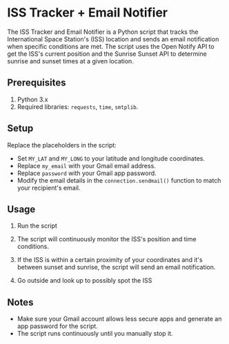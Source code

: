 # ISS Tracker + Email Notifier

The ISS Tracker and Email Notifier is a Python script that tracks the International Space Station's (ISS) location and sends an email notification when specific conditions are met. The script uses the Open Notify API to get the ISS's current position and the Sunrise Sunset API to determine sunrise and sunset times at a given location.

## Prerequisites

1. Python 3.x
2. Required libraries: `requests`, `time`, `smtplib`.

## Setup

Replace the placeholders in the script:
   - Set `MY_LAT` and `MY_LONG` to your latitude and longitude coordinates.
   - Replace `my_email` with your Gmail email address.
   - Replace `password` with your Gmail app password.
   - Modify the email details in the `connection.sendmail()` function to match your recipient's email.

## Usage

1. Run the script
   
2. The script will continuously monitor the ISS's position and time conditions.

3. If the ISS is within a certain proximity of your coordinates and it's between sunset and sunrise, the script will send an email notification.

4. Go outside and look up to possibly spot the ISS

## Notes

- Make sure your Gmail account allows less secure apps and generate an app password for the script.
- The script runs continuously until you manually stop it.
